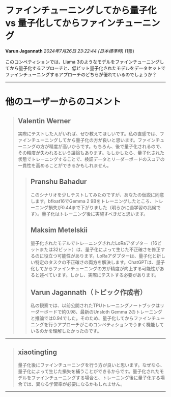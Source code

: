 # ファインチューニングしてから量子化 vs 量子化してからファインチューニング

**Varun Jagannath** *2024年7月26日 23:22:44 (日本標準時)* (1票)

このコンペティションでは、Llama 3のようなモデルをファインチューニングしてから量子化するアプローチと、低ビット量子化されたモデルをデータセットでファインチューニングするアプローチのどちらが優れているのでしょうか？

---
# 他のユーザーからのコメント

> ## Valentin Werner
> 
> 実際にテストした人がいれば、ぜひ教えてほしいです。私の直感では、ファインチューニングしてから量子化の方が良いと思います。ファインチューニングの方が精度が高いからです。もちろん、後で量子化されるので、その精度が失われるという議論もあります。もしかしたら、量子化された状態でトレーニングすることで、検証データとリーダーボードのスコアの一貫性を高めることができるかもしれません。
> 
> 
> 
> > ## Pranshu Bahadur
> > 
> > このシナリオを少しテストしてみたのですが、あなたの仮説に同意します。bfloat16でGemma 2 9Bをトレーニングしたところ、トレーニング損失が0.44まで下がりました（明らかに過学習の兆候です）。量子化はトレーニング後に実施すべきだと思います。
> > 
> > 
> > 
> > ## Maksim Metelskii
> > 
> > 量子化されたモデルでトレーニングされたLoRaアダプター（16ビットまたは32ビット）は、量子化によって生じた不正確さを修正するのに役立つ可能性があります。LoRaアダプターは、量子化と新しい特定のタスクの不正確さの両方を解決します。ChatGPTは、量子化してからファインチューニングの方が精度が向上する可能性があると述べています。しかし、実際にテストする必要があります。
> > 
> > 
> > 
> > ## Varun Jagannath（トピック作成者）
> > 
> > 私の観察では、以前公開されたTPUトレーニングノートブックはリーダーボードで約0.98、最新のUnsloth Gemma 2のトレーニングと推論では0.94でした。そのため、量子化してからファインチューニングを行うアプローチがこのコンペティションでうまく機能しているのかを理解したかったのです。
> > 
> > 
> > 
---
> ## xiaotingting
> 
> 量子化後にファインチューニングを行う方が良いと思います。なぜなら、量子化によって生じた損失を補うことができるからです。量子化されたモデルをファインチューニングする場合と、トレーニング後に量子化する場合では、異なる学習率が必要になるかもしれません。
> 
> 
> 
--- 

